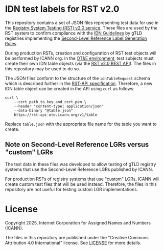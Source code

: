 # IDN test labels for RST v2.0

This repository contains a set of JSON files representing test data for use in
the [Registry System Testing (RST) v2.0
service](https://www.icann.org/resources/registry-system-testing-v2.0). These
files are used by the RST system to confirm compliance with the [IDN
Guidelines](https://www.icann.org/resources/pages/implementation-guidelines-2012-02-25-en)
by gTLD registries implementing the [Second-Level Reference Label Generation
Rules](https://www.icann.org/resources/pages/second-level-lgr-2015-06-21-en).

During production RSTs, creation and configuration of RST test objects will be
performed by ICANN org. In the [OT&E
environment](https://www.icann.org/resources/registry-system-testing-v2.0/#ote-environment),
test subjects must create their own IDN table objects (via the [RST v2.0 REST
API](https://icann.github.io/rst-api-spec/)). The files in this repository may
be used to do so.

The JSON files conform to the structure of the `idnTableRequest` schema which
is described further in the [RST-API
specification](https://icann.github.io/rst-api-spec/rst-api-spec.html).
Therefore, a new IDN table object can be created in the API using `curl` as
follows:

```
curl \
    --cert path_to_key_and_cert.pem \
    --header "content-type: application/json"
    --data-binary "@table.json"
    https://rst-api-ote.icann.org/v1/table
```

Replace `table.json` with the appropriate file name for the table you want to
create.

## Note on Second-Level Reference LGRs versus "custom" LGRs

The test data in these files was developed to allow testing of gTLD registry
systems that use the Second-Level Reference LGRs published by ICANN.

For production RSTs of registry systems that use "custom" LGRs, ICANN will
create custom test files that will be used instead. Therefore, the files in this
repository are not useful for testing custom LGR implementations.

# License

Copyright 2025, Internet Corporation for Assigned Names and Numbers (ICANN).

The files in this repository are published under the "Creative Commons
Attribution 4.0 International" license. See [LICENSE](LICENSE) for more details.
